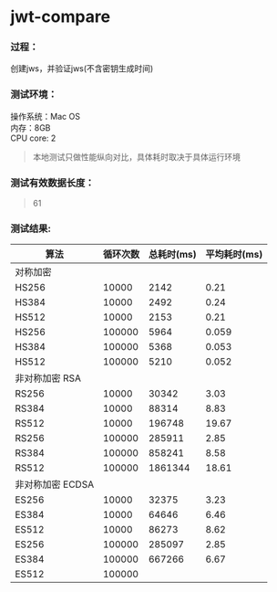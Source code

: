 # jwt-compare
### 过程：  
 创建jws，并验证jws(不含密钥生成时间)

### 测试环境：
操作系统：Mac OS  
内存：8GB  
CPU core: 2
> 本地测试只做性能纵向对比，具体耗时取决于具体运行环境 


### 测试有效数据长度：
> 61

### 测试结果:

| 算法 | 循环次数 |总耗时(ms) |平均耗时(ms)|
| ------ | ----- | -------| ------|
| 对称加密|
| HS256 | 10000 | 2142 | 0.21 |
| HS384 | 10000 | 2492 | 0.24 |
| HS512 | 10000 | 2153 | 0.21 |
| HS256 | 100000 | 5964 | 0.059 |
| HS384 | 100000 | 5368 | 0.053 |
| HS512 | 100000 | 5210 | 0.052 |
| 非对称加密 RSA|
| RS256 | 10000 | 30342 | 3.03 |
| RS384 | 10000 | 88314 | 8.83|
| RS512 | 10000 | 196748| 19.67|
| RS256 | 100000 | 285911| 2.85|
| RS384 | 100000 | 858241| 8.58|
| RS512 | 100000 | 1861344| 18.61|
| 非对称加密 ECDSA|
| ES256 | 10000 | 32375| 3.23|
| ES384 | 10000 | 64646| 6.46|
| ES512 | 10000 | 86273 | 8.62|
| ES256 | 100000 | 285097| 2.85|
| ES384 | 100000 | 667266| 6.67|
| ES512 | 100000 | | |

